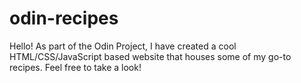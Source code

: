 # odin-recipes
Hello! As part of the Odin Project, I have created a cool HTML/CSS/JavaScript based website that houses some of my go-to recipes. Feel free to take a look!
